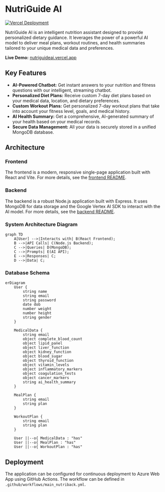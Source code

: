# NutriGuide AI

[![Vercel Deployment](https://img.shields.io/badge/Vercel-nutriguideai.vercel.app-black?style=for-the-badge&logo=vercel)](https://nutriguideai.vercel.app/)

NutriGuide AI is an intelligent nutrition assistant designed to provide personalized dietary guidance. It leverages the power of a powerful AI model to deliver meal plans, workout routines, and health summaries tailored to your unique medical data and preferences.

**Live Demo:** [nutriguideai.vercel.app](https://nutriguideai.vercel.app/)

## Key Features

*   **AI-Powered Chatbot:** Get instant answers to your nutrition and fitness questions with our intelligent, streaming chatbot.
*   **Personalized Diet Plans:** Receive custom 7-day diet plans based on your medical data, location, and dietary preferences.
*   **Custom Workout Plans:** Get personalized 7-day workout plans that take into account your fitness level, goals, and medical history.
*   **AI Health Summary:** Get a comprehensive, AI-generated summary of your health based on your medical records.
*   **Secure Data Management:** All your data is securely stored in a unified MongoDB database.

## Architecture

### Frontend

The frontend is a modern, responsive single-page application built with React and Vite. For more details, see the [frontend README](./frontend/README.md).

### Backend

The backend is a robust Node.js application built with Express. It uses MongoDB for data storage and the Google Vertex AI SDK to interact with the AI model. For more details, see the [backend README](./backend/README.md).

### System Architecture Diagram

```mermaid
graph TD
    A[User] -->|Interacts with| B(React Frontend);
    B -->|API Calls| C(Node.js Backend);
    C -->|Queries| D(MongoDB);
    C -->|Prompts| E(AI API);
    E -->|Responses| C;
    D -->|Data| C;
```

### Database Schema

```mermaid
erDiagram
    User {
        string name
        string email
        string password
        date dob
        number weight
        number height
        string gender
    }

    MedicalData {
        string email
        object complete_blood_count
        object lipid_panel
        object liver_function
        object kidney_function
        object blood_sugar
        object thyroid_function
        object vitamin_levels
        object inflammatory_markers
        object coagulation_tests
        object cancer_markers
        string ai_health_summary
    }

    MealPlan {
        string email
        string plan
    }

    WorkoutPlan {
        string email
        string plan
    }

    User ||--o{ MedicalData : "has"
    User ||--o{ MealPlan : "has"
    User ||--o{ WorkoutPlan : "has"
```

## Deployment

The application can be configured for continuous deployment to Azure Web App using GitHub Actions. The workflow can be defined in `.github/workflows/main_nutriback.yml`.
